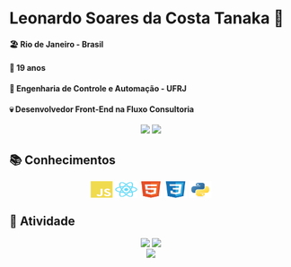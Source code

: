 # Leonardo Soares da Costa Tanaka 👋
#### 🏖️ Rio de Janeiro - Brasil
#### 🔞 19 anos
#### 📜 Engenharia de Controle e Automação - UFRJ
#### 💀 Desenvolvedor Front-End na Fluxo Consultoria

<div align="center">
    <a href = "mailto:leonardo.tanaka@poli.ufrj.br"><img src="https://img.shields.io/badge/Gmail-D14836?style=for-the-badge&logo=gmail&logoColor=white" target="_blank"></a>
    <a href="https://www.linkedin.com/in/leonardo-sdct/" target="_blank"><img src="https://img.shields.io/badge/LinkedIn-0077B5?style=for-the-badge&logo=linkedin&logoColor=white" target="_blank"></a> 
</div>

## 📚 Conhecimentos

<div align="center" marginTop="60px">
  <img align="center" alt="Js" height="30" width="40" src="https://raw.githubusercontent.com/devicons/devicon/master/icons/javascript/javascript-plain.svg">
  <img align="center" alt="React" height="30" width="40" src="https://raw.githubusercontent.com/devicons/devicon/master/icons/react/react-original.svg">
  <img align="center" alt="HTML" height="30" width="40" src="https://raw.githubusercontent.com/devicons/devicon/master/icons/html5/html5-original.svg">
  <img align="center" alt="CSS" height="30" width="40" src="https://raw.githubusercontent.com/devicons/devicon/master/icons/css3/css3-original.svg">
  <img align="center" alt="Python" height="30" width="40" src="https://raw.githubusercontent.com/devicons/devicon/master/icons/python/python-original.svg">   
 </div> 
 
##  🐍 Atividade

 <div align="center">
   <img  height="180em" src="https://github-readme-stats.vercel.app/api?username=bernardobfg&show_icons=true&theme=tokyonight&include_all_commits=true&count_private=true"/>

  <img height="180em" src="https://github-readme-stats.vercel.app/api/top-langs/?username=leotanaka4&layout=compact&langs_count=7&theme=tokyonight&hide=jupyter%20notebook,shell"/> 
  </br>
 <img width="50%" src="https://github-readme-streak-stats.herokuapp.com/?user=leotanaka4&show_icons=true&locale=en&layout=compact&theme=tokyonight&line_height=0" />
 



</div>
 <br> 

  <br>
  
  
  ##
